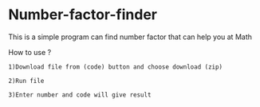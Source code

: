 # Number-factor-finder
This is a simple program can find number factor that can help you at Math


How to use ?

	1)Download file from (code) button and choose download (zip)

	2)Run file

	3)Enter number and code will give result 

